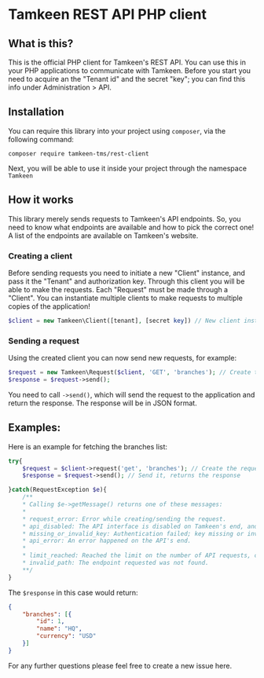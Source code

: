# Tamkeen REST API PHP client

## What is this?
This is the official PHP client for Tamkeen's REST API. You can use this in your PHP applications to communicate with Tamkeen. 
Before you start you need to acquire an the "Tenant id" and the secret "key"; you can find this info under Administration > API.

## Installation
You can require this library into your project using `composer`, via the following command:
```shell
composer require tamkeen-tms/rest-client
```
Next, you will be able to use it inside your project through the namespace `Tamkeen`

## How it works
This library merely sends requests to Tamkeen's API endpoints. 
So, you need to know what endpoints are available and how to pick the correct one! A list of the endpoints are available on Tamkeen's website.

### Creating a client
Before sending requests you need to initiate a new "Client" instance, and pass it the "Tenant" and authorization key. Through this client you will be able to make the requests. Each "Request" must be made through a "Client". You can instantiate multiple clients to make requests to multiple copies of the application! 
```PHP
$client = new Tamkeen\Client([tenant], [secret key]) // New client instance
```
### Sending a request
Using the created client you can now send new requests, for example:
```PHP
$request = new Tamkeen\Request($client, 'GET', 'branches'); // Create the request
$response = $request->send();
```
You need to call `->send()`, which will send the request to the application and return the response. The response will be in JSON format.

## Examples:
Here is an example for fetching the branches list:
```PHP
try{
    $request = $client->request('get', 'branches'); // Create the request
    $response = $request->send(); // Send it, returns the response

}catch(RequestException $e){
    /**
    * Calling $e->getMessage() returns one of these messages:
    * 
    * request_error: Error while creating/sending the request.
    * api_disabled: The API interface is disabled on Tamkeen's end, and needs to be enabled.
    * missing_or_invalid_key: Authentication failed; key missing or invalide
    * api_error: An error happened on the API's end.
    *
    * limit_reached: Reached the limit on the number of API requests, configured in Tamkeen.
    * invalid_path: The endpoint requested was not found.
    **/
}
```

The `$response` in this case would return:
```json
{
    "branches": [{
        "id": 1,
        "name": "HQ",
        "currency": "USD"
    }]
}
```

For any further questions please feel free to create a new issue here.